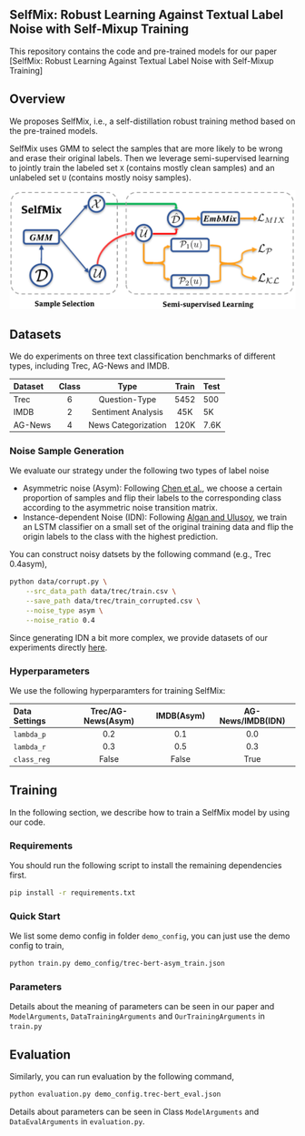 ## SelfMix: Robust Learning Against Textual Label Noise with Self-Mixup Training

This repository contains the code and pre-trained models for our paper [SelfMix: Robust Learning Against Textual Label Noise with Self-Mixup Training]


## Overview

We proposes SelfMix, i.e., a self-distillation robust training method based on the pre-trained models.

SelfMix uses GMM to select the samples that are more likely to be wrong and erase their original labels. Then we leverage semi-supervised learning to jointly train the labeled set `X` (contains mostly clean samples) and an unlabeled set `U` (contains mostly noisy samples).

![](figure/model.png)

## Datasets

We do experiments on three text classification benchmarks of different types, including Trec, AG-News and IMDB.

| Dataset | Class | Type | Train | Test |
|:--------|:-----:|:----:|:-----:|:-----|
|  Trec | 6 | Question-Type | 5452 | 500 |
| IMDB | 2 | Sentiment Analysis | 45K | 5K |
| AG-News | 4 | News Categorization | 120K | 7.6K |


### Noise Sample Generation

We evaluate our strategy under the following two types of label noise

* Asymmetric noise (Asym): Following [Chen et al.](https://arxiv.org/abs/1905.05040), we choose a certain proportion of samples and flip their labels to the corresponding class according to the asymmetric noise transition matrix.
* Instance-dependent Noise (IDN): Following [Algan and Ulusoy](https://arxiv.org/abs/2003.10471), we train an LSTM classifier on a small set of the original training data and flip the origin labels to the class with the highest prediction.

You can construct noisy datsets by the following command (e.g., Trec 0.4asym),

```bash
python data/corrupt.py \
    --src_data_path data/trec/train.csv \
    --save_path data/trec/train_corrupted.csv \
    --noise_type asym \
    --noise_ratio 0.4
```

Since generating IDN a bit more complex, we provide datasets of our experiments directly [here]().

### Hyperparameters

We use the following hyperparamters for training SelfMix:

| Data Settings | Trec/AG-News(Asym) | IMDB(Asym) | AG-News/IMDB(IDN) |
|:--------|:-----:|:----:|:-----:|
| `lambda_p` | 0.2 | 0.1 | 0.0 |
| `lambda_r` | 0.3 | 0.5 | 0.3 |
| `class_reg` | False | False | True |

## Training

In the following section, we describe how to train a SelfMix model by using our code.

### Requirements

You should run the following script to install the remaining dependencies first.

```bash
pip install -r requirements.txt
```

### Quick Start

We list some demo config in folder `demo_config`, you can just use the demo config to train,

```bash
python train.py demo_config/trec-bert-asym_train.json
```

### Parameters

Details about the meaning of parameters can be seen in our paper and `ModelArguments`, `DataTrainingArguments` and `OurTrainingArguments` in `train.py`

## Evaluation

Similarly, you can run evaluation by the following command,

```bash
python evaluation.py demo_config.trec-bert_eval.json
```

Details about parameters can be seen in Class `ModelArguments` and `DataEvalArguments` in `evaluation.py`.
